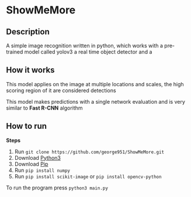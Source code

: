 # ShowMeMore 

## Description

A simple image recognition written in python, which works with a pre-trained model called yolov3 a real time object detector and a 

## How it works

This model applies on the image at multiple locations and scales, the high scoring region of it are considered detections

This model makes predictions with a single network evaluation and is very similar to **Fast R-CNN** algorithm

## How to run 

**Steps**

1. Run `git clone https://github.com/george951/ShowMeMore.git`
2. Download [Python3](https://www.python.org/downloads/)
3. Download [Pip](https://pip.pypa.io/en/stable/installing/)
4. Run  `pip install numpy`
5. Run  `pip install scikit-image` or `pip install opencv-python`

To run the program press `python3 main.py`
